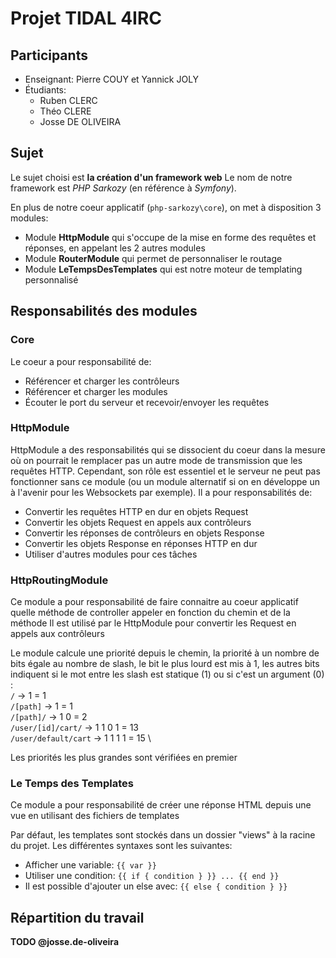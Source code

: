 # Projet TIDAL 4IRC
## Participants
* Enseignant: Pierre COUY et Yannick JOLY
* Étudiants:
    * Ruben CLERC
    * Théo CLERE
    * Josse DE OLIVEIRA
## Sujet
Le sujet choisi est **la création d'un framework web**
Le nom de notre framework est _PHP Sarkozy_ (en référence à _Symfony_).

En plus de notre coeur applicatif (`php-sarkozy\core`), on met à disposition 3 modules:
* Module **HttpModule** qui s'occupe de la mise en forme des requêtes et réponses, en appelant les 2 autres modules
* Module **RouterModule** qui permet de personnaliser le routage
* Module **LeTempsDesTemplates** qui est notre moteur de templating personnalisé

## Responsabilités des modules
### Core
Le coeur a pour responsabilité de:
* Référencer et charger les contrôleurs
* Référencer et charger les modules
* Écouter le port du serveur et recevoir/envoyer les requêtes
### HttpModule
HttpModule a des responsabilités qui se dissocient du coeur dans la mesure où on pourrait le remplacer pas un autre mode de transmission que les requêtes HTTP. Cependant, son rôle est essentiel et le serveur ne peut pas fonctionner sans ce module (ou un module alternatif si on en développe un à l'avenir pour les Websockets par exemple).
Il a pour responsabilités de:
* Convertir les requêtes HTTP en dur en objets Request
* Convertir les objets Request en appels aux contrôleurs
* Convertir les réponses de contrôleurs en objets Response
* Convertir les objets Response en réponses HTTP en dur
* Utiliser d'autres modules pour ces tâches
### HttpRoutingModule
Ce module a pour responsabilité de faire connaitre au coeur applicatif quelle méthode de controller appeler en fonction du chemin et de la méthode
Il est utilisé par le HttpModule pour convertir les Request en appels aux contrôleurs

Le module calcule une priorité depuis le chemin, la priorité à un nombre de bits égale au nombre de slash, le bit le plus lourd est mis à 1, les autres bits indiquent si le mot entre les slash est statique (1) ou si c'est un argument (0) : \
`/` -> 1 = 1 \
`/[path]` -> 1 = 1 \
`/[path]/` -> 1 0 = 2 \
`/user/[id]/cart/` -> 1 1 0 1 = 13 \
`/user/default/cart` -> 1 1 1 1 = 15 \

Les priorités les plus grandes sont vérifiées en premier

### Le Temps des Templates
Ce module a pour responsabilité de créer une réponse HTML depuis une vue en utilisant des fichiers de templates

Par défaut, les templates sont stockés dans un dossier "views" à la racine du projet.
Les différentes syntaxes sont les suivantes:
* Afficher une variable: `{{ var }}`
* Utiliser une condition: `{{ if { condition } }} ... {{ end }}`
* Il est possible d'ajouter un else avec: `{{ else { condition } }}`

## Répartition du travail
**TODO @josse.de-oliveira**
